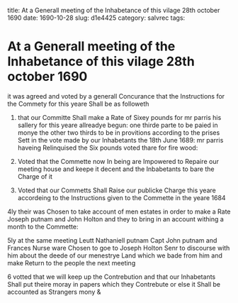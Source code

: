 title: At a Generall meeting of the Inhabetance of this vilage 28th october 1690
date: 1690-10-28
slug: d1e4425
category: salvrec
tags: 


<div markdown class="doc" id="d1e4425">


# At a Generall meeting of the Inhabetance of this vilage 28th october 1690 

it was agreed and voted by a generall Concurance that the Instructions for the Commety for this yeare Shall be as followeth

1. that our Committe Shall make a Rate of Sixey pounds for mr parris his sallery for this yeare allreadye begun: one thirde parte to be paied in monye the other two thirds to be in provitions according to the prises Sett in the vote made by our Inhabetants the 18th June 1689: mr parris haveing Relinquised the Six pounds voted thare for fire wood:

2. Voted that the Commette now In being are Impowered to Repaire our meeting house and keepe it decent and the Inbabetants to bare the Charge of it

3. Voted that our Commetts Shall Raise our publicke Charge this yeare accordeing to the Instructions given to the Commette in the yeare 1684

4ly their was Chosen to take account of men estates in order to make a Rate Joseph putnam and John Holton and they to bring in an account withing a month to the Commette:

5ly at the same meeting Leutt Nathaniell putnam Capt John putnam and Frances Nurse ware Chosen to goe to Joseph Holton Senr to discourse with him about the deede of our menestrye Land which we bade from him and make Return to the people the next meeting

6 votted that we will keep up the Contrebution and that our Inhabetants Shall put theire moray in papers which they Contrebute or else it Shall be accounted as Strangers mony &
</div>
